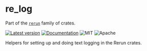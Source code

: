 # re_log

Part of the [`rerun`](https://github.com/rerun-io/rerun) family of crates.

[![Latest version](https://img.shields.io/crates/v/re_log.svg)](https://crates.io/crates/re_log)
[![Documentation](https://docs.rs/re_log/badge.svg)](https://docs.rs/re_log)
![MIT](https://img.shields.io/badge/license-MIT-blue.svg)
![Apache](https://img.shields.io/badge/license-Apache-blue.svg)

Helpers for setting up and doing text logging in the Rerun crates.
